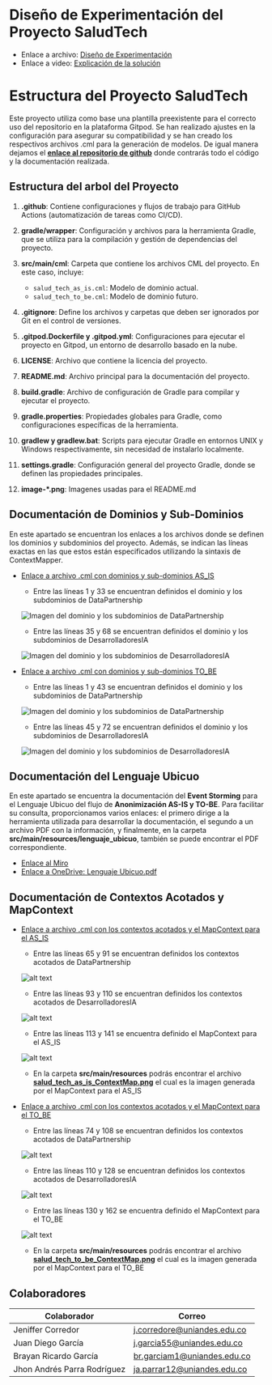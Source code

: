 # Diseño de Experimentación del Proyecto SaludTech

- Enlace a archivo: [Diseño de Experimentación](https://uniandes-my.sharepoint.com/:p:/g/personal/ja_parrar12_uniandes_edu_co/ES4LpdAT3lFFvaBFxWkfxREB0XP4O2juqa1nAYxBDdquOA?e=NVX5EZ)
- Enlace a video: [Explicación de la solución]()

# Estructura del Proyecto SaludTech

Este proyecto utiliza como base una plantilla preexistente para el correcto uso del repositorio en la plataforma Gitpod. Se han realizado ajustes en la configuración para asegurar su compatibilidad y se han creado los respectivos archivos .cml para la generación de modelos. De igual manera dejamos el [**enlace al repositorio de github**](https://github.com/JGarcia55/DDDLovers) donde contrarás todo el código y la documentación realizada.

## Estructura del arbol del Proyecto

1. **.github**: Contiene configuraciones y flujos de trabajo para GitHub Actions (automatización de tareas como CI/CD).

2. **gradle/wrapper**: Configuración y archivos para la herramienta Gradle, que se utiliza para la compilación y gestión de dependencias del proyecto.

3. **src/main/cml**: Carpeta que contiene los archivos CML del proyecto. En este caso, incluye:
   - `salud_tech_as_is.cml`: Modelo de dominio actual.
   - `salud_tech_to_be.cml`: Modelo de dominio futuro.

4. **.gitignore**: Define los archivos y carpetas que deben ser ignorados por Git en el control de versiones.

5. **.gitpod.Dockerfile y .gitpod.yml**: Configuraciones para ejecutar el proyecto en Gitpod, un entorno de desarrollo basado en la nube.

6. **LICENSE**: Archivo que contiene la licencia del proyecto.

7. **README.md**: Archivo principal para la documentación del proyecto.

8. **build.gradle**: Archivo de configuración de Gradle para compilar y ejecutar el proyecto.

9. **gradle.properties**: Propiedades globales para Gradle, como configuraciones específicas de la herramienta.

10. **gradlew y gradlew.bat**: Scripts para ejecutar Gradle en entornos UNIX y Windows respectivamente, sin necesidad de instalarlo localmente.

11. **settings.gradle**: Configuración general del proyecto Gradle, donde se definen las propiedades principales.

12. **image-*.png**: Imagenes usadas para el README.md

## Documentación de Dominios y Sub-Dominios

En este apartado se encuentran los enlaces a los archivos donde se definen los dominios y subdominios del proyecto. Además, se indican las líneas exactas en las que estos están especificados utilizando la sintaxis de ContextMapper.

- [Enlace a archivo .cml con dominios y sub-dominios AS_IS](https://github.com/JGarcia55/DDDLovers/blob/master/src/main/cml/salud_tech_as_is.cml)

    - Entre las líneas 1 y 33 se encuentran definidos el dominio y los subdominios de DataPartnership

    ![Imagen del dominio y los subdominios de DataPartnership](image-1.png)

    - Entre las líneas 35 y 68 se encuentran definidos el dominio y los subdominios de DesarrolladoresIA

    ![Imagen del dominio y los subdominios de DesarrolladoresIA](image.png)

- [Enlace a archivo .cml con dominios y sub-dominios TO_BE](https://github.com/JGarcia55/DDDLovers/blob/master/src/main/cml/salud_tech_to_be.cml)

    - Entre las líneas 1 y 43 se encuentran definidos el dominio y los subdominios de DataPartnership

    ![Imagen del dominio y los subdominios de DataPartnership](image-2.png)

    - Entre las líneas 45 y 72 se encuentran definidos el dominio y los subdominios de DesarrolladoresIA

    ![Imagen del dominio y los subdominios de DesarrolladoresIA](image-3.png)

## Documentación del Lenguaje Ubicuo

En este apartado se encuentra la documentación del **Event Storming** para el Lenguaje Ubicuo del flujo de **Anonimización AS-IS y TO-BE**. Para facilitar su consulta, proporcionamos varios enlaces: el primero dirige a la herramienta utilizada para desarrollar la documentación, el segundo a un archivo PDF con la información, y finalmente, en la carpeta **src/main/resources/lenguaje_ubicuo**, también se puede encontrar el PDF correspondiente.

- [Enlace al Miro](https://miro.com/app/board/uXjVLlSzI4g=/?share_link_id=436043877662)
- [Enlace a OneDrive: Lenguaje Ubicuo.pdf](https://uniandes-my.sharepoint.com/:b:/g/personal/ja_parrar12_uniandes_edu_co/EZZ_k-th_gtEncVaUikwT70BeSq2PFAkjXVL-BEkIvAVQw?e=cVjzVY)

## Documentación de Contextos Acotados y MapContext

- [Enlace a archivo .cml con los contextos acotados y el MapContext para el AS_IS](https://github.com/JGarcia55/DDDLovers/blob/master/src/main/cml/salud_tech_as_is.cml)

    - Entre las líneas 65 y 91 se encuentran definidos los contextos acotados de DataPartnership

    ![alt text](image-4.png)

    - Entre las líneas 93 y 110 se encuentran definidos los contextos acotados de DesarrolladoresIA

    ![alt text](image-5.png)

    - Entre las líneas 113 y 141 se encuentra definido el MapContext para el AS_IS

    ![alt text](image-8.png)

    - En la carpeta **src/main/resources** podrás encontrar el archivo [**salud_tech_as_is_ContextMap.png**](https://github.com/JGarcia55/DDDLovers/blob/master/src/main/resources/salud_tech_as_is_ContextMap.png) el cual es la imagen generada por el MapContext para el AS_IS
    
- [Enlace a archivo .cml con los contextos acotados y el MapContext para el TO_BE](https://github.com/JGarcia55/DDDLovers/blob/master/src/main/cml/salud_tech_to_be.cml)

    - Entre las líneas 74 y 108 se encuentran definidos los contextos acotados de DataPartnership

    ![alt text](image-6.png)

    - Entre las líneas 110 y 128 se encuentran definidos los contextos acotados de DesarrolladoresIA

    ![alt text](image-7.png)

    - Entre las líneas 130 y 162 se encuentra definido el MapContext para el TO_BE

    ![alt text](image-8.png)

    - En la carpeta **src/main/resources** podrás encontrar el archivo [**salud_tech_to_be_ContextMap.png**](https://github.com/JGarcia55/DDDLovers/blob/master/src/main/resources/salud_tech_to_be_ContextMap.png) el cual es la imagen generada por el MapContext para el TO_BE

## Colaboradores

| Colaborador                 | Correo                                |
|-----------------------------|---------------------------------------|
| Jeniffer Corredor           | j.corredore@uniandes.edu.co           |
| Juan Diego García           | j.garcia55@uniandes.edu.co            |
| Brayan Ricardo García       | br.garciam1@uniandes.edu.co           |
| Jhon Andrés Parra Rodríguez | ja.parrar12@uniandes.edu.co           |
